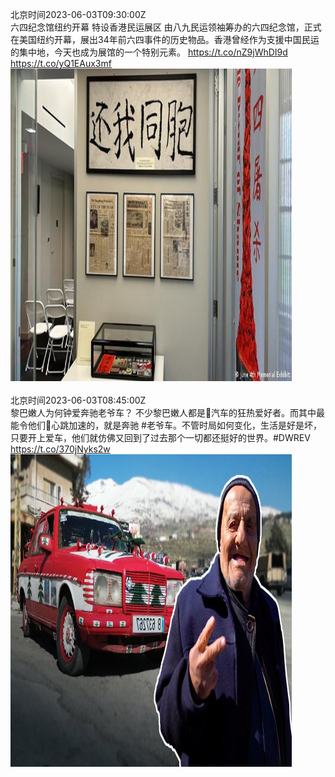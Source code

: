 北京时间2023-06-03T09:30:00Z<br>六四纪念馆纽约开幕 特设香港民运展区
由八九民运领袖筹办的六四纪念馆，正式在美国纽约开幕，展出34年前六四事件的历史物品。香港曾经作为支援中国民运的集中地，今天也成为展馆的一个特别元素。
https://t.co/nZ9jWhDI9d https://t.co/yQ1EAux3mf<br><img src='/temp/image/2023/t-Month-6/1664806608826961920_0.jpg' width='450' height='500'><br><br>北京时间2023-06-03T08:45:00Z<br>黎巴嫩人为何钟爱奔驰老爷车？
不少黎巴嫩人都是🚗汽车的狂热爱好者。而其中最能令他们💓心跳加速的，就是奔驰 #老爷车。不管时局如何变化，生活是好是坏，只要开上爱车，他们就仿佛又回到了过去那个一切都还挺好的世界。#DWREV https://t.co/370jNyks2w<br><img src='/temp/video/2023/t-Month-6/w-Day-03/dw_chinese/1664795281735442434_0.jpg' width='450' height='500'><br><br>